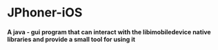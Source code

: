 # JPhoner-iOS

#### A java - gui program that can interact with the libimobiledevice native libraries and provide a small tool for using it
